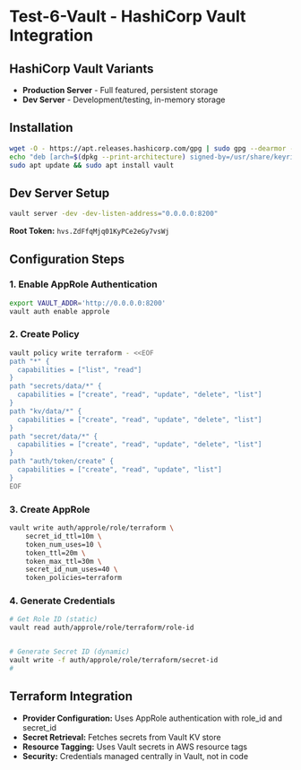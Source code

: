 # Test-6-Vault - HashiCorp Vault Integration

## HashiCorp Vault Variants
- **Production Server** - Full featured, persistent storage
- **Dev Server** - Development/testing, in-memory storage

## Installation
```bash
wget -O - https://apt.releases.hashicorp.com/gpg | sudo gpg --dearmor -o /usr/share/keyrings/hashicorp-archive-keyring.gpg
echo "deb [arch=$(dpkg --print-architecture) signed-by=/usr/share/keyrings/hashicorp-archive-keyring.gpg] https://apt.releases.hashicorp.com $(grep -oP '(?<=UBUNTU_CODENAME=).*' /etc/os-release || lsb_release -cs) main" | sudo tee /etc/apt/sources.list.d/hashicorp.list
sudo apt update && sudo apt install vault
```

## Dev Server Setup
```bash
vault server -dev -dev-listen-address="0.0.0.0:8200"
```
**Root Token:** `hvs.ZdFfqMjq01KyPCe2eGy7vsWj`

## Configuration Steps

### 1. Enable AppRole Authentication
```bash
export VAULT_ADDR='http://0.0.0.0:8200'
vault auth enable approle
```

### 2. Create Policy
```bash
vault policy write terraform - <<EOF
path "*" {
  capabilities = ["list", "read"]
}
path "secrets/data/*" {
  capabilities = ["create", "read", "update", "delete", "list"]
}
path "kv/data/*" {
  capabilities = ["create", "read", "update", "delete", "list"]
}
path "secret/data/*" {
  capabilities = ["create", "read", "update", "delete", "list"]
}
path "auth/token/create" {
  capabilities = ["create", "read", "update", "list"]
}
EOF
```

### 3. Create AppRole
```bash
vault write auth/approle/role/terraform \
    secret_id_ttl=10m \
    token_num_uses=10 \
    token_ttl=20m \
    token_max_ttl=30m \
    secret_id_num_uses=40 \
    token_policies=terraform
```

### 4. Generate Credentials
```bash
# Get Role ID (static)
vault read auth/approle/role/terraform/role-id


# Generate Secret ID (dynamic)
vault write -f auth/approle/role/terraform/secret-id
#
```

## Terraform Integration
- **Provider Configuration:** Uses AppRole authentication with role_id and secret_id
- **Secret Retrieval:** Fetches secrets from Vault KV store
- **Resource Tagging:** Uses Vault secrets in AWS resource tags
- **Security:** Credentials managed centrally in Vault, not in code